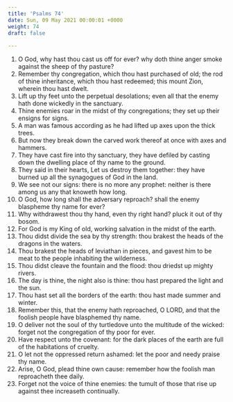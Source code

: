 ```yaml
---
title: 'Psalms 74'
date: Sun, 09 May 2021 00:00:01 +0000
weight: 74
draft: false
  
---
```


1. O God, why hast thou cast us off for ever? why doth thine anger smoke against the sheep of thy pasture?
2. Remember thy congregation, which thou hast purchased of old; the rod of thine inheritance, which thou hast redeemed; this mount Zion, wherein thou hast dwelt.
3. Lift up thy feet unto the perpetual desolations; even all that the enemy hath done wickedly in the sanctuary.
4. Thine enemies roar in the midst of thy congregations; they set up their ensigns for signs.
5. A man was famous according as he had lifted up axes upon the thick trees.
6. But now they break down the carved work thereof at once with axes and hammers.
7. They have cast fire into thy sanctuary, they have defiled by casting down the dwelling place of thy name to the ground.
8. They said in their hearts, Let us destroy them together: they have burned up all the synagogues of God in the land.
9. We see not our signs: there is no more any prophet: neither is there among us any that knoweth how long.
10. O God, how long shall the adversary reproach? shall the enemy blaspheme thy name for ever?
11. Why withdrawest thou thy hand, even thy right hand? pluck it out of thy bosom.
12. For God is my King of old, working salvation in the midst of the earth.
13. Thou didst divide the sea by thy strength: thou brakest the heads of the dragons in the waters.
14. Thou brakest the heads of leviathan in pieces, and gavest him to be meat to the people inhabiting the wilderness.
15. Thou didst cleave the fountain and the flood: thou driedst up mighty rivers.
16. The day is thine, the night also is thine: thou hast prepared the light and the sun.
17. Thou hast set all the borders of the earth: thou hast made summer and winter.
18. Remember this, that the enemy hath reproached, O LORD, and that the foolish people have blasphemed thy name.
19. O deliver not the soul of thy turtledove unto the multitude of the wicked: forget not the congregation of thy poor for ever.
20. Have respect unto the covenant: for the dark places of the earth are full of the habitations of cruelty.
21. O let not the oppressed return ashamed: let the poor and needy praise thy name.
22. Arise, O God, plead thine own cause: remember how the foolish man reproacheth thee daily.
23. Forget not the voice of thine enemies: the tumult of those that rise up against thee increaseth continually.
